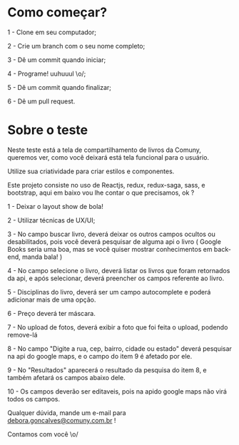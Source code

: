 # Como começar?

1 - Clone em seu computador;

2 - Crie um branch com o seu nome completo;

3 - Dê um commit quando iniciar;

4 - Programe! uuhuuul \o/;

5 - Dê um commit quando finalizar;

6 - Dê um pull request.


# Sobre o teste

Neste teste está a tela de compartilhamento de livros da Comuny, queremos ver, como você deixará está tela funcional para o usuário.

Utilize sua criatividade para criar estilos e componentes.

Este projeto consiste no uso de Reactjs, redux, redux-saga, sass, e bootstrap, aqui em baixo vou lhe contar o que precisamos, ok ?


1 -  Deixar o layout show de bola!

2 - Utilizar técnicas de UX/UI;

3 - No campo buscar livro, deverá deixar os outros campos ocultos ou desabilitados, pois você deverá pesquisar de alguma api o livro ( Google Books seria uma boa, mas se você quiser mostrar conhecimentos em back-end, manda bala! )

4 - No campo selecione o livro, deverá listar os livros que foram retornados da api, e após selecionar, deverá preencher os campos referente ao livro.

5 - Disciplinas do livro, deverá ser um campo autocomplete e poderá adicionar mais de uma opção.

6 - Preço deverá ter máscara.

7 - No upload de fotos, deverá exibir a foto que foi feita o upload, podendo remove-lá

8 - No campo "Digite a rua, cep, bairro, cidade ou estado" deverá pesquisar na api do google maps, e o campo do item 9 é afetado por ele.

9 - No "Resultados" aparecerá o resultado da pesquisa do item 8, e também afetará os campos abaixo dele.

10 - Os campos deverão ser editaveis, pois na apido google maps não virá todos os campos.


Qualquer dúvida, mande um e-mail para debora.goncalves@comuny.com.br !

Contamos com você \o/
